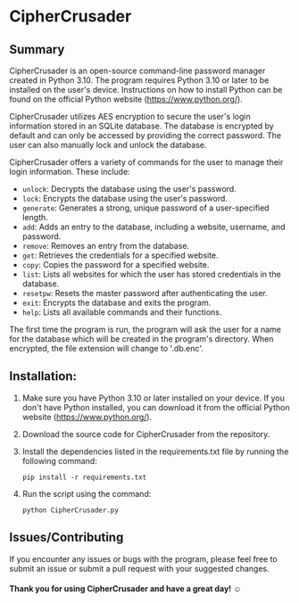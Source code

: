 # CipherCrusader
## Summary
CipherCrusader is an open-source command-line password manager created in Python 3.10. The program requires Python 3.10 or later to be installed on the user's device. Instructions on how to install Python can be found on the official Python website (https://www.python.org/).

CipherCrusader utilizes AES encryption to secure the user's login information stored in an SQLite database. The database is encrypted by default and can only be accessed by providing the correct password. The user can also manually lock and unlock the database.

CipherCrusader offers a variety of commands for the user to manage their login information. These include:
- `unlock`: Decrypts the database using the user's password.
- `lock`: Encrypts the database using the user's password.
- `generate`: Generates a strong, unique password of a user-specified length.
- `add`: Adds an entry to the database, including a website, username, and password.
- `remove`: Removes an entry from the database.
- `get`: Retrieves the credentials for a specified website.
- `copy`: Copies the password for a specified website.
- `list`: Lists all websites for which the user has stored credentials in the database.
- `resetpw`: Resets the master password after authenticating the user.
- `exit`: Encrypts the database and exits the program.
- `help`: Lists all available commands and their functions.

The first time the program is run, the program will ask the user for a name for the database which will be created in the program's directory. When encrypted, the file extension will change to '.db.enc'.
## Installation:
1. Make sure you have Python 3.10 or later installed on your device. If you don't have Python installed, you can download it from the official Python website (https://www.python.org/).

2. Download the source code for CipherCrusader from the repository.

3. Install the dependencies listed in the requirements.txt file by running the following command:
    ```
    pip install -r requirements.txt
    ```

4. Run the script using the command:
    ```
    python CipherCrusader.py
    ```
## Issues/Contributing
If you encounter any issues or bugs with the program, please feel free to submit an issue or submit a pull request with your suggested changes.

#### Thank you for using CipherCrusader and have a great day! ☺️